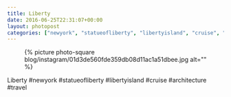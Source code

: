 ```yaml
---
title: Liberty
date: 2016-06-25T22:31:07+00:00
layout: photopost
categories: ["newyork", "statueofliberty", "libertyisland", "cruise", "architecture", "travel", "photos", "instagram"]
---
```


<figure class="photo photo--square">
  {% picture photo-square blog/instagram/01d3de560fde359db08d11ac1a51dbee.jpg alt="" %}
</figure>

Liberty
#newyork #statueofliberty #libertyisland #cruise #architecture #travel
